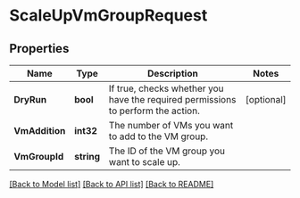 # ScaleUpVmGroupRequest

## Properties

Name | Type | Description | Notes
------------ | ------------- | ------------- | -------------
**DryRun** | **bool** | If true, checks whether you have the required permissions to perform the action. | [optional] 
**VmAddition** | **int32** | The number of VMs you want to add to the VM group. | 
**VmGroupId** | **string** | The ID of the VM group you want to scale up. | 

[[Back to Model list]](../README.md#documentation-for-models) [[Back to API list]](../README.md#documentation-for-api-endpoints) [[Back to README]](../README.md)


